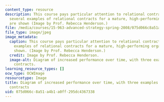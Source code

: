 ```yaml
---
content_type: resource
description: This course pays particular attention to relational contracts; here,
  several examples of relational contracts for a mature, high-performing organization
  are shown (Image by Prof. Rebecca Henderson.)
file: /media/courses/15-963-advanced-strategy-spring-2008/075d066c8a51a4b1a0ff295dc4367338_15-963s08.jpg
file_type: image/jpeg
image_metadata:
  caption: This course pays particular attention to relational contracts; here, several
    examples of relational contracts for a mature, high-performing organization are
    shown. (Image by Prof. Rebecca Henderson.)
  credit: Image by Prof. Rebecca Henderson.
  image-alt: Diagram of increased performance over time, with three examples of relational
    contracts.
learning_resource_types: []
ocw_type: OCWImage
resourcetype: Image
title: Diagram of increased performance over time, with three examples of relational
  contracts
uid: 075d066c-8a51-a4b1-a0ff-295dc4367338
---
```

